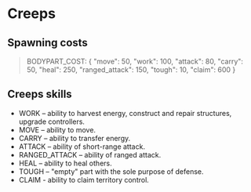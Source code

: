 Creeps
===

Spawning costs
---
>    BODYPART_COST: {
>        "move": 50,
>        "work": 100,
>        "attack": 80,
>        "carry": 50,
>        "heal": 250,
>        "ranged_attack": 150,
>        "tough": 10,
>        "claim": 600
>    }

Creeps skills
---

+ WORK – ability to harvest energy, construct and repair structures, upgrade controllers.
+ MOVE – ability to move.
+ CARRY – ability to transfer energy.
+ ATTACK – ability of short-range attack.
+ RANGED_ATTACK – ability of ranged attack.
+ HEAL – ability to heal others.
+ TOUGH – "empty" part with the sole purpose of defense.
+ CLAIM - ability to claim territory control.


